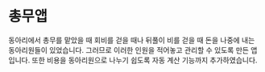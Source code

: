 # 총무앱

동아리에서 총무를 맡았을 때 회비를 걷을 때나 뒤풀이 비를 걷을 때 돈을 나중에 내는 동아리원들이 있었습니다. 그러므로 이러한 인원을 적어놓고 관리할 수 있도록 만든 앱입니다. 또한 비용을 동아리원으로 나누기 쉽도록 자동 계산 기능까지 추가하였습니다.

